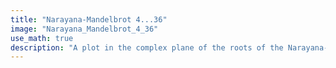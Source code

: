 ```yaml
---
title: "Narayana-Mandelbrot 4...36"
image: "Narayana_Mandelbrot_4_36"
use_math: true
description: "A plot in the complex plane of the roots of the Narayana-Mandelbrot polynomials $r_0(z) = r_1(z) = r_2(z) = r_{n+1}(z) = zr_{n}(z)r_{n-2}(z) + 1$ for degrees 4 through 36. The roots are computed as the eigenvalues of a specialized recursively-constructed, supersparse, upper Hessenberg matrix. Color represents the minimum degree Narayana-Mandelbrot polynomial the root is a solution of. The plot is viewed on [-2-1.25i, 0.5+1.25i]. Plot produced by Eunice Chan. For more information see: <a href=\"http://ir.lib.uwo.ca/etd/4028/\" target=\"_blank\">A comparison of solution methods for Mandelbrot-like polynomials</a>."
---
```

